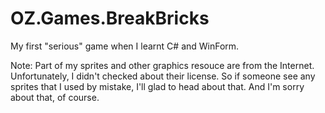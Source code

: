 # OZ.Games.BreakBricks
My first "serious" game when I learnt C# and WinForm.

Note:
Part of my sprites and other graphics resouce are from the Internet.
Unfortunately, I didn't checked about their license.
So if someone see any sprites that I used by mistake, I'll glad to head about that.
And I'm sorry about that, of course.
